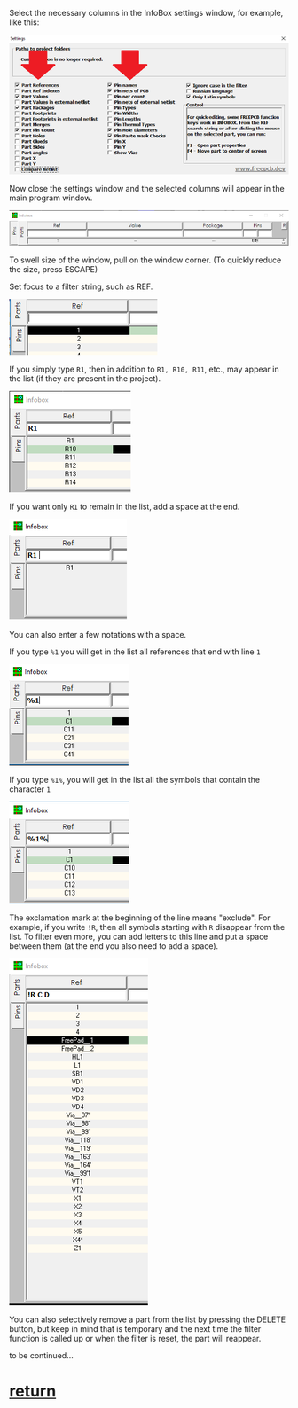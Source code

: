 Select the necessary columns in the InfoBox settings window, for example, like this:

![](pictures/ib_f1.png)

Now close the settings window and the selected columns will appear in the main program window.

![](pictures/ib_f2.png)

To swell size of the window, pull on the window corner. (To quickly reduce the size, press ESCAPE)

Set focus to a filter string, such as REF.

![](pictures/ib_f3.png)

If you simply type `R1`, then in addition to `R1, R10, R11`, etc., may appear in the list (if they are present in the project).

![](pictures/ib_f4.png)

If you want only `R1` to remain in the list, add a space at the end.

![](pictures/ib_f5.png)

You can also enter a few notations with a space.

If you type `%1` you will get in the list all references that end with line `1`

![](pictures/ib_f6.png)

If you type `%1%`, you will get in the list all the symbols that contain the character `1`

![](pictures/ib_f7.png)

The exclamation mark at the beginning of the line means "exclude". For example, if you write `!R`, then all symbols starting with `R` disappear from the list. To filter even more, you can add letters to this line and put a space between them (at the end you also need to add a space).

![](pictures/ib_f8.png)

You can also selectively remove a part from the list by pressing the DELETE button, but keep in mind that is temporary and the next time the filter function is called up or when the filter is reset, the part will reappear.

to be continued...

# [return](How_to.md)
